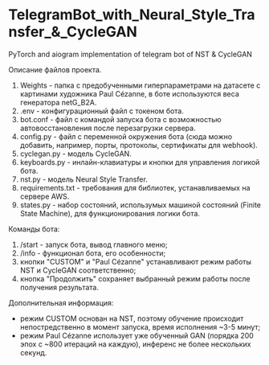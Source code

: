 # TelegramBot_with_Neural_Style_Transfer_&_CycleGAN
PyTorch and aiogram implementation of telegram bot of NST &amp; CycleGAN

Описание файлов проекта.
1. Weights - папка с предобученными гиперпараметрами на датасете с картинами художника Paul Cézanne, в боте используются веса генератора netG_B2A.
2. .env - конфигурационный файл с токеном бота.
3. bot.conf - файл с командой запуска бота с возможностью автовосстановления после перезагрузки сервера.
4. config.py - файл с переменной окружения бота (сюда можно добавить, например, порты, протоколы, сертификаты для webhook).
5. cyclegan.py -   модель CycleGAN.
6. keyboards.py - инлайн-клавиатуры и кнопки для управления логикой бота.
7. nst.py - модель Neural Style Transfer.
8. requirements.txt - требования для библиотек, устанавливаемых на сервере AWS.
9. states.py - набор состояний, использумых машиной состояний (Finite State Machine), для функционирования логики бота.

Команды бота:
1) /start - запуск бота, вывод главного меню;
2) /info - функционал бота, его особенности;
3) кнопки "CUSTOM" и "Paul Cézanne" устанавливают режим работы NST и CycleGAN соответственно;
3) кнопка "Продолжить" сохраняет выбранный режим работы после получения результата.

Дополнительная информация:
- режим CUSTOM основан на NST, поэтому обучение происходит непостредственно в момент запуска, 
  время исполнения ~3-5 минут;
- режим Paul Cézanne использует уже обученный GAN (порядка 200 эпох с ~800 итераций на каждую),
  инференс не более нескольких секунд.
